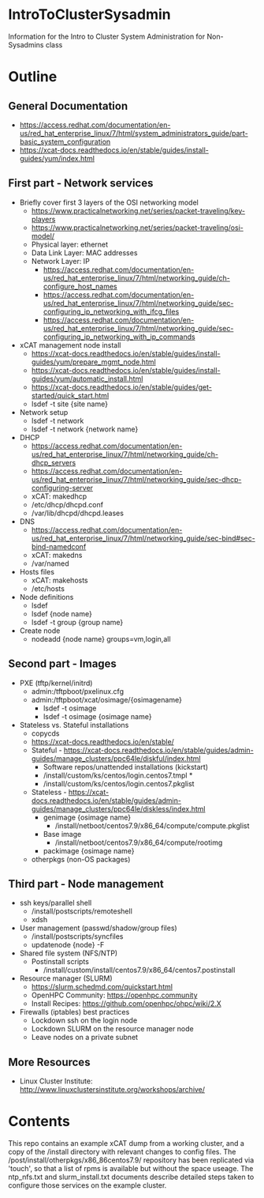 # IntroToClusterSysadmin
Information for the Intro to Cluster System Administration for Non-Sysadmins class

# Outline

## General Documentation
* https://access.redhat.com/documentation/en-us/red_hat_enterprise_linux/7/html/system_administrators_guide/part-basic_system_configuration
* https://xcat-docs.readthedocs.io/en/stable/guides/install-guides/yum/index.html

## First part - Network services
* Briefly cover first 3 layers of the OSI networking model
  * https://www.practicalnetworking.net/series/packet-traveling/key-players
  * https://www.practicalnetworking.net/series/packet-traveling/osi-model/
  * Physical layer: ethernet
  * Data Link Layer: MAC addresses
  * Network Layer: IP
    * https://access.redhat.com/documentation/en-us/red_hat_enterprise_linux/7/html/networking_guide/ch-configure_host_names
    * https://access.redhat.com/documentation/en-us/red_hat_enterprise_linux/7/html/networking_guide/sec-configuring_ip_networking_with_ifcg_files
    * https://access.redhat.com/documentation/en-us/red_hat_enterprise_linux/7/html/networking_guide/sec-configuring_ip_networking_with_ip_commands
* xCAT management node install
  * https://xcat-docs.readthedocs.io/en/stable/guides/install-guides/yum/prepare_mgmt_node.html
  * https://xcat-docs.readthedocs.io/en/stable/guides/install-guides/yum/automatic_install.html
  * https://xcat-docs.readthedocs.io/en/stable/guides/get-started/quick_start.html
  * lsdef -t site {site name}
* Network setup
  * lsdef -t network
  * lsdef -t network {network name}
* DHCP
  * https://access.redhat.com/documentation/en-us/red_hat_enterprise_linux/7/html/networking_guide/ch-dhcp_servers
  * https://access.redhat.com/documentation/en-us/red_hat_enterprise_linux/7/html/networking_guide/sec-dhcp-configuring-server
  * xCAT: makedhcp
  * /etc/dhcp/dhcpd.conf
  * /var/lib/dhcpd/dhcpd.leases
* DNS
  * https://access.redhat.com/documentation/en-us/red_hat_enterprise_linux/7/html/networking_guide/sec-bind#sec-bind-namedconf
  * xCAT: makedns
  * /var/named
* Hosts files
  * xCAT: makehosts
  * /etc/hosts
* Node definitions
  * lsdef
  * lsdef {node name} 
  * lsdef -t group {group name}
* Create node
  * nodeadd {node name} groups=vm,login,all

## Second part - Images
* PXE (tftp/kernel/initrd)
  * admin:/tftpboot/pxelinux.cfg
  * admin:/tftpboot/xcat/osimage/{osimagename}
    * lsdef -t osimage
    * lsdef -t osimage {osimage name}
* Stateless vs. Stateful installations
  * copycds
  * https://xcat-docs.readthedocs.io/en/stable/
  * Stateful - https://xcat-docs.readthedocs.io/en/stable/guides/admin-guides/manage_clusters/ppc64le/diskful/index.html
    * Software repos/unattended installations (kickstart)
    * /install/custom/ks/centos/login.centos7.tmpl
      * 
    * /install/custom/ks/centos/login.centos7.pkglist
  * Stateless - https://xcat-docs.readthedocs.io/en/stable/guides/admin-guides/manage_clusters/ppc64le/diskless/index.html
    * genimage {osimage name}
      * /install/netboot/centos7.9/x86_64/compute/compute.pkglist
    * Base image 
      * /install/netboot/centos7.9/x86_64/compute/rootimg
    * packimage {osimage name}
  * otherpkgs (non-OS packages)

## Third part - Node management
* ssh keys/parallel shell
  * /install/postscripts/remoteshell
  * xdsh
* User management (passwd/shadow/group files)
  * /install/postscripts/syncfiles
  * updatenode {node} -F
* Shared file system (NFS/NTP)
  * Postinstall scripts
    * /install/custom/install/centos7.9/x86_64/centos7.postinstall
* Resource manager (SLURM) 
  * https://slurm.schedmd.com/quickstart.html
  * OpenHPC Community: https://openhpc.community
  * Install Recipes: https://github.com/openhpc/ohpc/wiki/2.X
* Firewalls (iptables) best practices
  * Lockdown ssh on the login node
  * Lockdown SLURM on the resource manager node
  * Leave nodes on a private subnet
  
## More Resources
* Linux Cluster Institute: http://www.linuxclustersinstitute.org/workshops/archive/ 

# Contents

This repo contains an example xCAT dump from a working cluster, and a copy
of the /install directory with relevant changes to config files. The 
/post/install/otherpkgs/x86_86centos7.9/ 
repository has been replicated via 'touch', so that a list of rpms is 
available but without the space useage.
The ntp_nfs.txt and slurm_install.txt documents describe detailed steps taken to
configure those services on the example cluster.
